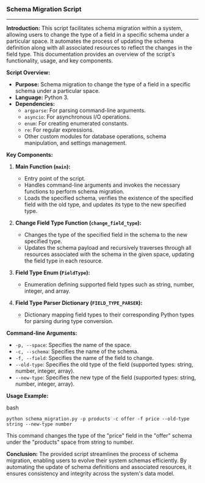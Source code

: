 ### **Schema Migration Script**

---

**Introduction:** This script facilitates schema migration within a system, allowing users to change the type of a field in a specific schema under a particular space. It automates the process of updating the schema definition along with all associated resources to reflect the changes in the field type. This documentation provides an overview of the script's functionality, usage, and key components.

**Script Overview:**

- **Purpose:** Schema migration to change the type of a field in a specific schema under a particular space.
- **Language:** Python 3.
- **Dependencies:**
  - `argparse`: For parsing command-line arguments.
  - `asyncio`: For asynchronous I/O operations.
  - `enum`: For creating enumerated constants.
  - `re`: For regular expressions.
  - Other custom modules for database operations, schema manipulation, and settings management.

**Key Components:**

1.  **Main Function (`main`):**

    - Entry point of the script.
    - Handles command-line arguments and invokes the necessary functions to perform schema migration.
    - Loads the specified schema, verifies the existence of the specified field with the old type, and updates its type to the new specified type.

2.  **Change Field Type Function (`change_field_type`):**

    - Changes the type of the specified field in the schema to the new specified type.
    - Updates the schema payload and recursively traverses through all resources associated with the schema in the given space, updating the field type in each resource.

3.  **Field Type Enum (`FieldType`):**

    - Enumeration defining supported field types such as string, number, integer, and array.

4.  **Field Type Parser Dictionary (`FIELD_TYPE_PARSER`):**

    - Dictionary mapping field types to their corresponding Python types for parsing during type conversion.

**Command-line Arguments:**

- `-p, --space`: Specifies the name of the space.
- `-c, --schema`: Specifies the name of the schema.
- `-f, --field`: Specifies the name of the field to change.
- `--old-type`: Specifies the old type of the field (supported types: string, number, integer, array).
- `--new-type`: Specifies the new type of the field (supported types: string, number, integer, array).

**Usage Example:**

bash

`python schema_migration.py -p products -c offer -f price --old-type string --new-type number`

This command changes the type of the "price" field in the "offer" schema under the "products" space from string to number.

**Conclusion:** The provided script streamlines the process of schema migration, enabling users to evolve their system schemas efficiently. By automating the update of schema definitions and associated resources, it ensures consistency and integrity across the system's data model.

